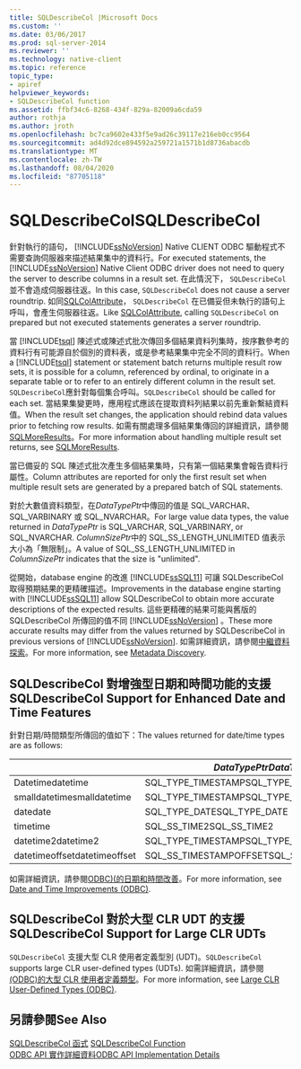 ```yaml
---
title: SQLDescribeCol |Microsoft Docs
ms.custom: ''
ms.date: 03/06/2017
ms.prod: sql-server-2014
ms.reviewer: ''
ms.technology: native-client
ms.topic: reference
topic_type:
- apiref
helpviewer_keywords:
- SQLDescribeCol function
ms.assetid: ffbf34c6-8268-434f-829a-82009a6cda59
author: rothja
ms.author: jroth
ms.openlocfilehash: bc7ca9602e433f5e9ad26c39117e216eb0cc9564
ms.sourcegitcommit: ad4d92dce894592a259721a1571b1d8736abacdb
ms.translationtype: MT
ms.contentlocale: zh-TW
ms.lasthandoff: 08/04/2020
ms.locfileid: "87705118"
---
```

# <a name="sqldescribecol"></a><span data-ttu-id="443bd-102">SQLDescribeCol</span><span class="sxs-lookup"><span data-stu-id="443bd-102">SQLDescribeCol</span></span>
  <span data-ttu-id="443bd-103">針對執行的語句， [!INCLUDE[ssNoVersion](../../includes/ssnoversion-md.md)] Native CLIENT ODBC 驅動程式不需要查詢伺服器來描述結果集中的資料行。</span><span class="sxs-lookup"><span data-stu-id="443bd-103">For executed statements, the [!INCLUDE[ssNoVersion](../../includes/ssnoversion-md.md)] Native Client ODBC driver does not need to query the server to describe columns in a result set.</span></span> <span data-ttu-id="443bd-104">在此情況下， `SQLDescribeCol` 並不會造成伺服器往返。</span><span class="sxs-lookup"><span data-stu-id="443bd-104">In this case, `SQLDescribeCol` does not cause a server roundtrip.</span></span> <span data-ttu-id="443bd-105">如同[SQLColAttribute](sqlnumresultcols.md)， `SQLDescribeCol` 在已備妥但未執行的語句上呼叫，會產生伺服器往返。</span><span class="sxs-lookup"><span data-stu-id="443bd-105">Like [SQLColAttribute](sqlnumresultcols.md), calling `SQLDescribeCol` on prepared but not executed statements generates a server roundtrip.</span></span>  
  
 <span data-ttu-id="443bd-106">當 [!INCLUDE[tsql](../../includes/tsql-md.md)] 陳述式或陳述式批次傳回多個結果資料列集時，按序數參考的資料行有可能源自於個別的資料表，或是參考結果集中完全不同的資料行。</span><span class="sxs-lookup"><span data-stu-id="443bd-106">When a [!INCLUDE[tsql](../../includes/tsql-md.md)] statement or statement batch returns multiple result row sets, it is possible for a column, referenced by ordinal, to originate in a separate table or to refer to an entirely different column in the result set.</span></span> <span data-ttu-id="443bd-107">`SQLDescribeCol`應針對每個集合呼叫。</span><span class="sxs-lookup"><span data-stu-id="443bd-107">`SQLDescribeCol` should be called for each set.</span></span> <span data-ttu-id="443bd-108">當結果集變更時，應用程式應該在提取資料列結果以前先重新繫結資料值。</span><span class="sxs-lookup"><span data-stu-id="443bd-108">When the result set changes, the application should rebind data values prior to fetching row results.</span></span> <span data-ttu-id="443bd-109">如需有關處理多個結果集傳回的詳細資訊，請參閱[SQLMoreResults](sqlmoreresults.md)。</span><span class="sxs-lookup"><span data-stu-id="443bd-109">For more information about handling multiple result set returns, see [SQLMoreResults](sqlmoreresults.md).</span></span>  
  
 <span data-ttu-id="443bd-110">當已備妥的 SQL 陳述式批次產生多個結果集時，只有第一個結果集會報告資料行屬性。</span><span class="sxs-lookup"><span data-stu-id="443bd-110">Column attributes are reported for only the first result set when multiple result sets are generated by a prepared batch of SQL statements.</span></span>  
  
 <span data-ttu-id="443bd-111">對於大數值資料類型，在*DataTypePtr*中傳回的值是 SQL_VARCHAR、SQL_VARBINARY 或 SQL_NVARCHAR。</span><span class="sxs-lookup"><span data-stu-id="443bd-111">For large value data types, the value returned in *DataTypePtr* is SQL_VARCHAR, SQL_VARBINARY, or SQL_NVARCHAR.</span></span> <span data-ttu-id="443bd-112">*ColumnSizePtr*中的 SQL_SS_LENGTH_UNLIMITED 值表示大小為「無限制」。</span><span class="sxs-lookup"><span data-stu-id="443bd-112">A value of SQL_SS_LENGTH_UNLIMITED in *ColumnSizePtr* indicates that the size is "unlimited".</span></span>  
  
 <span data-ttu-id="443bd-113">從開始，database engine 的改進 [!INCLUDE[ssSQL11](../../includes/sssql11-md.md)] 可讓 SQLDescribeCol 取得預期結果的更精確描述。</span><span class="sxs-lookup"><span data-stu-id="443bd-113">Improvements in the database engine starting with [!INCLUDE[ssSQL11](../../includes/sssql11-md.md)] allow SQLDescribeCol to obtain more accurate descriptions of the expected results.</span></span> <span data-ttu-id="443bd-114">這些更精確的結果可能與舊版的 SQLDescribeCol 所傳回的值不同 [!INCLUDE[ssNoVersion](../../includes/ssnoversion-md.md)] 。</span><span class="sxs-lookup"><span data-stu-id="443bd-114">These more accurate results may differ from the values returned by SQLDescribeCol in previous versions of [!INCLUDE[ssNoVersion](../../includes/ssnoversion-md.md)].</span></span> <span data-ttu-id="443bd-115">如需詳細資訊，請參閱[中繼資料探索](../native-client/features/metadata-discovery.md)。</span><span class="sxs-lookup"><span data-stu-id="443bd-115">For more information, see [Metadata Discovery](../native-client/features/metadata-discovery.md).</span></span>  
  
## <a name="sqldescribecol-support-for-enhanced-date-and-time-features"></a><span data-ttu-id="443bd-116">SQLDescribeCol 對增強型日期和時間功能的支援</span><span class="sxs-lookup"><span data-stu-id="443bd-116">SQLDescribeCol Support for Enhanced Date and Time Features</span></span>  
 <span data-ttu-id="443bd-117">針對日期/時間類型所傳回的值如下：</span><span class="sxs-lookup"><span data-stu-id="443bd-117">The values returned for date/time types are as follows:</span></span>  
  
||<span data-ttu-id="443bd-118">*DataTypePtr*</span><span class="sxs-lookup"><span data-stu-id="443bd-118">*DataTypePtr*</span></span>|<span data-ttu-id="443bd-119">*ColumnSizePtr*</span><span class="sxs-lookup"><span data-stu-id="443bd-119">*ColumnSizePtr*</span></span>|<span data-ttu-id="443bd-120">*DecimalDigitsPtr*</span><span class="sxs-lookup"><span data-stu-id="443bd-120">*DecimalDigitsPtr*</span></span>|  
|-|-------------------|---------------------|------------------------|  
|<span data-ttu-id="443bd-121">Datetime</span><span class="sxs-lookup"><span data-stu-id="443bd-121">datetime</span></span>|<span data-ttu-id="443bd-122">SQL_TYPE_TIMESTAMP</span><span class="sxs-lookup"><span data-stu-id="443bd-122">SQL_TYPE_TIMESTAMP</span></span>|<span data-ttu-id="443bd-123">23</span><span class="sxs-lookup"><span data-stu-id="443bd-123">23</span></span>|<span data-ttu-id="443bd-124">3</span><span class="sxs-lookup"><span data-stu-id="443bd-124">3</span></span>|  
|<span data-ttu-id="443bd-125">smalldatetime</span><span class="sxs-lookup"><span data-stu-id="443bd-125">smalldatetime</span></span>|<span data-ttu-id="443bd-126">SQL_TYPE_TIMESTAMP</span><span class="sxs-lookup"><span data-stu-id="443bd-126">SQL_TYPE_TIMESTAMP</span></span>|<span data-ttu-id="443bd-127">16</span><span class="sxs-lookup"><span data-stu-id="443bd-127">16</span></span>|<span data-ttu-id="443bd-128">0</span><span class="sxs-lookup"><span data-stu-id="443bd-128">0</span></span>|  
|<span data-ttu-id="443bd-129">date</span><span class="sxs-lookup"><span data-stu-id="443bd-129">date</span></span>|<span data-ttu-id="443bd-130">SQL_TYPE_DATE</span><span class="sxs-lookup"><span data-stu-id="443bd-130">SQL_TYPE_DATE</span></span>|<span data-ttu-id="443bd-131">10</span><span class="sxs-lookup"><span data-stu-id="443bd-131">10</span></span>|<span data-ttu-id="443bd-132">0</span><span class="sxs-lookup"><span data-stu-id="443bd-132">0</span></span>|  
|<span data-ttu-id="443bd-133">time</span><span class="sxs-lookup"><span data-stu-id="443bd-133">time</span></span>|<span data-ttu-id="443bd-134">SQL_SS_TIME2</span><span class="sxs-lookup"><span data-stu-id="443bd-134">SQL_SS_TIME2</span></span>|<span data-ttu-id="443bd-135">8, 10..16</span><span class="sxs-lookup"><span data-stu-id="443bd-135">8, 10..16</span></span>|<span data-ttu-id="443bd-136">0..7</span><span class="sxs-lookup"><span data-stu-id="443bd-136">0..7</span></span>|  
|<span data-ttu-id="443bd-137">datetime2</span><span class="sxs-lookup"><span data-stu-id="443bd-137">datetime2</span></span>|<span data-ttu-id="443bd-138">SQL_TYPE_TIMESTAMP</span><span class="sxs-lookup"><span data-stu-id="443bd-138">SQL_TYPE_TIMESTAMP</span></span>|<span data-ttu-id="443bd-139">19, 21..27</span><span class="sxs-lookup"><span data-stu-id="443bd-139">19, 21..27</span></span>|<span data-ttu-id="443bd-140">0..7</span><span class="sxs-lookup"><span data-stu-id="443bd-140">0..7</span></span>|  
|<span data-ttu-id="443bd-141">datetimeoffset</span><span class="sxs-lookup"><span data-stu-id="443bd-141">datetimeoffset</span></span>|<span data-ttu-id="443bd-142">SQL_SS_TIMESTAMPOFFSET</span><span class="sxs-lookup"><span data-stu-id="443bd-142">SQL_SS_TIMESTAMPOFFSET</span></span>|<span data-ttu-id="443bd-143">26, 28..34</span><span class="sxs-lookup"><span data-stu-id="443bd-143">26, 28..34</span></span>|<span data-ttu-id="443bd-144">0..7</span><span class="sxs-lookup"><span data-stu-id="443bd-144">0..7</span></span>|  
  
 <span data-ttu-id="443bd-145">如需詳細資訊，請參閱[ODBC&#41;&#40;的日期和時間改善](../native-client-odbc-date-time/date-and-time-improvements-odbc.md)。</span><span class="sxs-lookup"><span data-stu-id="443bd-145">For more information, see [Date and Time Improvements &#40;ODBC&#41;](../native-client-odbc-date-time/date-and-time-improvements-odbc.md).</span></span>  
  
## <a name="sqldescribecol-support-for-large-clr-udts"></a><span data-ttu-id="443bd-146">SQLDescribeCol 對於大型 CLR UDT 的支援</span><span class="sxs-lookup"><span data-stu-id="443bd-146">SQLDescribeCol Support for Large CLR UDTs</span></span>  
 <span data-ttu-id="443bd-147">`SQLDescribeCol` 支援大型 CLR 使用者定義型別 (UDT)。</span><span class="sxs-lookup"><span data-stu-id="443bd-147">`SQLDescribeCol` supports large CLR user-defined types (UDTs).</span></span> <span data-ttu-id="443bd-148">如需詳細資訊，請參閱[&#40;ODBC&#41;的大型 CLR 使用者定義類型](../native-client/odbc/large-clr-user-defined-types-odbc.md)。</span><span class="sxs-lookup"><span data-stu-id="443bd-148">For more information, see [Large CLR User-Defined Types &#40;ODBC&#41;](../native-client/odbc/large-clr-user-defined-types-odbc.md).</span></span>  
  
## <a name="see-also"></a><span data-ttu-id="443bd-149">另請參閱</span><span class="sxs-lookup"><span data-stu-id="443bd-149">See Also</span></span>  
 <span data-ttu-id="443bd-150">[SQLDescribeCol 函式](https://go.microsoft.com/fwlink/?LinkID=59338) </span><span class="sxs-lookup"><span data-stu-id="443bd-150">[SQLDescribeCol Function](https://go.microsoft.com/fwlink/?LinkID=59338) </span></span>  
 [<span data-ttu-id="443bd-151">ODBC API 實作詳細資料</span><span class="sxs-lookup"><span data-stu-id="443bd-151">ODBC API Implementation Details</span></span>](odbc-api-implementation-details.md)  
  
  
